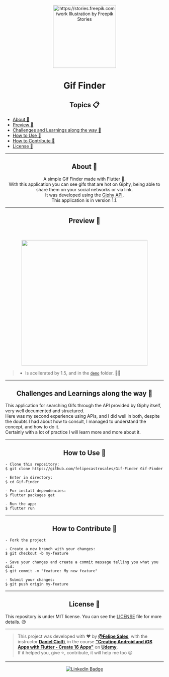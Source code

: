  <p align="center">
      <img src="https://user-images.githubusercontent.com/59374587/92953594-5c2cb080-f438-11ea-9a12-9e04714f92d1.gif" width="200px" alt="https://stories.freepik.com/work Illustration by Freepik Stories"/>
</p>

<h1 align="center">Gif Finder</h1>

   <h2 align="center">Topics 📋</h2>

   <p>
   
   - [About 📖](#about-)
   - [Preview 📱](#preview-)
   - [Challenges and Learnings along the way 🤯](#---challenges-and-learnings-along-the-way----)
   - [How to Use 🤔](#how-to-use-)
   - [How to Contribute 💪](#how-to-contribute-)
   - [License 📝](#license-)

   </p>

---

<h2 align="center">About 📖</h2>
   
<p align="center">   
   A simple Gif Finder made with Flutter 💙.<br>
   With this application you can see gifs that are hot on Giphy, being able to share them on your social networks or via link.<br>
   It was developed using the <a href="https://developers.giphy.com/dashboard/">Giphy API</a>.<br>
   This application is in version 1.1.
</p>

---

<h2 align="center">Preview 📱</h2><br>

   <p align="center">
      <img src="demos/demo_1.gif" width="400">
   </p>
   
   > * Is acellerated by 1.5, and in the [`demo`](https://github.com/felipecastrosales/Gif-Finder/tree/master/demos) folder. 🧐📂

---

<h2 align="center">Challenges and Learnings along the way 🤯</h2>

   <p>
   This application for searching Gifs through the API provided by Giphy itself, very well documented and structured.<br>
   Here was my second experience using APIs, and I did well in both, despite the doubts I had about how to consult, I managed to understand the concept, and how to do it.<br>
   Certainly with a lot of practice I will learn more and more about it.<br>

   </p> 

---

<h2 align="center">How to Use 🤔</h2>

   ```   
   - Clone this repository:
   $ git clone https://github.com/felipecastrosales/Gif-Finder Gif-Finder

   - Enter in directory:
   $ cd Gif-Finder

   - For install dependencies:
   $ flutter packages get

   - Run the app: 
   $ flutter run
   ```

---

<h2 align="center">How to Contribute 💪</h2>

   ```
   - Fork the project 

   - Create a new branch with your changes:
   $ git checkout -b my-feature

   - Save your changes and create a commit message telling you what you did:
   $ git commit -m "feature: My new feature"

   - Submit your changes:
   $ git push origin my-feature
   ```

---

<h2 align="center">License 📝</h2>

   This repository is under MIT license. You can see the [LICENSE](https://github.com/felipecastrosales/Gif-Finder/blob/master/LICENSE) file for more details. 😉

   ---

   >This project was developed with ❤️ by **[@Felipe Sales](https://www.linkedin.com/in/felipecastrosales/)**, with the instructor **[Daniel Ciolfi](https://linkedin.com/in/danielciolfi)**, in the course  **["Creating Android and iOS Apps with Flutter - Create 16 Apps"](https://www.udemy.com/course/curso-completo-flutter-app-android-ios)** on **[Udemy](https://www.udemy.com/)**.<br>
   If it helped you, give ⭐, contribute, it will help me too 😉

---

   <div align="center">

   [![Linkedin Badge](https://img.shields.io/badge/-Felipe%20Sales-292929?style=flat-square&logo=Linkedin&logoColor=white&link=https://www.linkedin.com/in/felipecastrosales/)](https://www.linkedin.com/in/felipecastrosales/)

   </div>